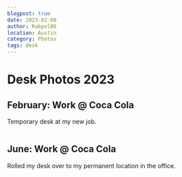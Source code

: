 ```yaml
---
blogpost: true
date: 2023-02-08
author: Robpol86
location: Austin
category: Photos
tags: desk
---
```


# Desk Photos 2023

## February: Work @ Coca Cola

Temporary desk at my new job.

```{imgur-image} nU43xRW
```

## June: Work @ Coca Cola

Rolled my desk over to my permanent location in the office.

```{imgur-image} gFN08bJ
```
